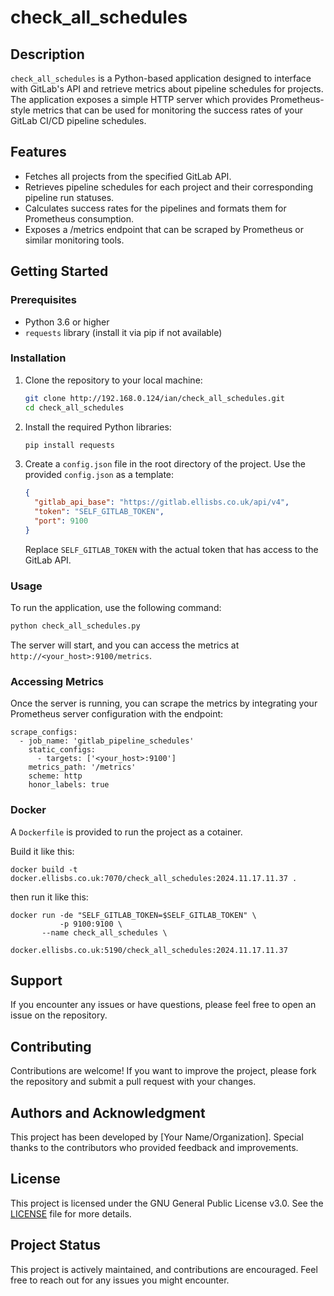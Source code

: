 # check_all_schedules

## Description
`check_all_schedules` is a Python-based application designed to interface with GitLab's API and retrieve metrics about pipeline schedules for projects. The application exposes a simple HTTP server which provides Prometheus-style metrics that can be used for monitoring the success rates of your GitLab CI/CD pipeline schedules.

## Features
- Fetches all projects from the specified GitLab API.
- Retrieves pipeline schedules for each project and their corresponding pipeline run statuses.
- Calculates success rates for the pipelines and formats them for Prometheus consumption.
- Exposes a /metrics endpoint that can be scraped by Prometheus or similar monitoring tools.

## Getting Started

### Prerequisites
- Python 3.6 or higher
- `requests` library (install it via pip if not available)

### Installation
1. Clone the repository to your local machine:

   ```bash
   git clone http://192.168.0.124/ian/check_all_schedules.git
   cd check_all_schedules
   ```

2. Install the required Python libraries:

   ```bash
   pip install requests
   ```

3. Create a `config.json` file in the root directory of the project. Use the provided `config.json` as a template:

   ```json
   {
     "gitlab_api_base": "https://gitlab.ellisbs.co.uk/api/v4",
     "token": "SELF_GITLAB_TOKEN",
     "port": 9100
   }
   ```

   Replace `SELF_GITLAB_TOKEN` with the actual token that has access to the GitLab API.

### Usage
To run the application, use the following command:

```bash
python check_all_schedules.py
```

The server will start, and you can access the metrics at `http://<your_host>:9100/metrics`.

### Accessing Metrics
Once the server is running, you can scrape the metrics by integrating your Prometheus server configuration with the endpoint:

```
scrape_configs:
  - job_name: 'gitlab_pipeline_schedules'
    static_configs:
      - targets: ['<your_host>:9100']
    metrics_path: '/metrics'
    scheme: http
    honor_labels: true
```

### Docker

A `Dockerfile` is provided to run the project as a cotainer.

Build it like this:

```
docker build -t docker.ellisbs.co.uk:7070/check_all_schedules:2024.11.17.11.37 .
```

then run it like this:

```
docker run -de "SELF_GITLAB_TOKEN=$SELF_GITLAB_TOKEN" \
           -p 9100:9100 \
	   --name check_all_schedules \
           docker.ellisbs.co.uk:5190/check_all_schedules:2024.11.17.11.37
```

## Support
If you encounter any issues or have questions, please feel free to open an issue on the repository.

## Contributing
Contributions are welcome! If you want to improve the project, please fork the repository and submit a pull request with your changes.

## Authors and Acknowledgment
This project has been developed by [Your Name/Organization]. Special thanks to the contributors who provided feedback and improvements.

## License
This project is licensed under the GNU General Public License v3.0. See the [LICENSE](LICENSE) file for more details.

## Project Status
This project is actively maintained, and contributions are encouraged. Feel free to reach out for any issues you might encounter.
